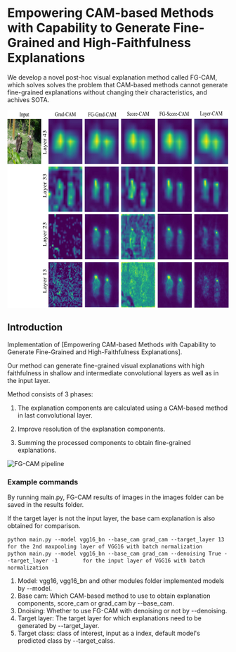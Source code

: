 # Empowering CAM-based Methods with Capability to Generate Fine-Grained and High-Faithfulness Explanations

We develop a novel post-hoc visual explanation method called FG-CAM, which solves solves the problem that
CAM-based methods cannot generate fine-grained explanations without changing their characteristics, and achives SOTA.

<img src="pics/comparison.jpg" width="600px" height="450px" title="Comparison" alt="Comparison"></img><br/>


## Introduction
Implementation of [Empowering CAM-based Methods with Capability to Generate Fine-Grained and High-Faithfulness Explanations].

Our method can generate fine-grained visual explanations with high faithfulness in shallow 
and intermediate convolutional layers as well as in the input layer.

Method consists of 3 phases:

1. The explanation components are calculated using a CAM-based method in last convolutional layer.

2. Improve resolution of the explanation components.

3. Summing the processed components to obtain fine-grained explanations.

<img src="pics/pipeline.jpg" width="1200px" height="450px" title="FG-CAM pipeline" alt="FG-CAM pipeline"></img><br/>


### Example commands
By running main.py, FG-CAM results of images in the images folder can be saved in the results folder.

If the target layer is not the input layer, the base cam explanation is also obtained for comparison.

```
python main.py --model vgg16_bn --base_cam grad_cam --target_layer 13                         for the 2nd maxpooling layer of VGG16 with batch normalization
python main.py --model vgg16_bn --base_cam grad_cam --denoising True --target_layer -1        for the input layer of VGG16 with batch normalization
```
1. Model: vgg16, vgg16_bn and other modules folder implemented models by --model. 
2. Base cam: Which CAM-based method to use to obtain explanation components, score_cam or grad_cam by --base_cam.
3. Dnoising: Whether to use FG-CAM with denoising or not by --denoising.
4. Target layer: The target layer for which explanations need to be generated by --target_layer.
5. Target class: class of interest, input as a index, default model's predicted class by --target_calss.
